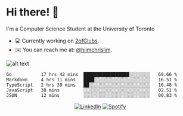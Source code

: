 # Hi there! 👋
I'm a Computer Science Student at the University of Toronto

- 💻 Currently working on [2ofClubs](https://github.com/2-of-clubs).
- ✉️ You can reach me at: [@hiimchrislim](mailto:hello@hiimchrislim.co).

![alt text](https://user-images.githubusercontent.com/24628243/87171758-22f18c00-c2a1-11ea-9d8d-2777e59004b4.png "2ofClubs Logo")

<!--START_SECTION:waka-->
```text
Go           17 hrs 42 mins  █████████████████░░░░░░░░   69.66 % 
Markdown     4 hrs 11 mins   ████░░░░░░░░░░░░░░░░░░░░░   16.51 % 
TypeScript   2 hrs 39 mins   ██░░░░░░░░░░░░░░░░░░░░░░░   10.48 % 
JavaScript   38 mins         ░░░░░░░░░░░░░░░░░░░░░░░░░   02.51 % 
JSON         12 mins         ░░░░░░░░░░░░░░░░░░░░░░░░░   00.83 %
```
<!--END_SECTION:waka-->

<div align="center">
<a href="https://www.linkedin.com/in/hiimchrislim" target="_blank"><img src="https://img.shields.io/badge/LinkedIn-%230077B5.svg?&style=flat-square&logo=linkedin&logoColor=white" alt="LinkedIn"></a>
<a href="https://open.spotify.com/user/clim1231" target="_blank"><img src="https://img.shields.io/badge/Spotify-%231ED760.svg?&style=flat-square&logo=spotify&logoColor=white" alt="Spotify"></a>

</div>
